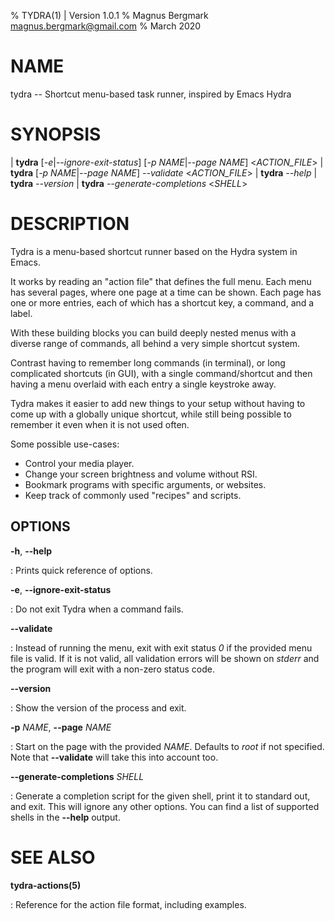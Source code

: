 % TYDRA(1) | Version 1.0.1
% Magnus Bergmark <magnus.bergmark@gmail.com>
% March 2020

# NAME

tydra -- Shortcut menu-based task runner, inspired by Emacs Hydra

# SYNOPSIS

| **tydra** \[*-e*|*\--ignore-exit-status*\] \[*-p NAME*|*\--page NAME*\] <*ACTION_FILE*>
| **tydra** \[*-p NAME*|*\--page NAME*\] *\--validate* <*ACTION_FILE*>
| **tydra** *\--help*
| **tydra** *\--version*
| **tydra** *\--generate-completions* <*SHELL*>

# DESCRIPTION

Tydra is a menu-based shortcut runner based on the Hydra system in Emacs.

It works by reading an "action file" that defines the full menu. Each menu has
several pages, where one page at a time can be shown. Each page has one or more
entries, each of which has a shortcut key, a command, and a label.

With these building blocks you can build deeply nested menus with a diverse
range of commands, all behind a very simple shortcut system.

Contrast having to remember long commands (in terminal), or long complicated
shortcuts (in GUI), with a single command/shortcut and then having a menu
overlaid with each entry a single keystroke away.

Tydra makes it easier to add new things to your setup without having to come up
with a globally unique shortcut, while still being possible to remember it even
when it is not used often.

Some possible use-cases:

  * Control your media player.
  * Change your screen brightness and volume without RSI.
  * Bookmark programs with specific arguments, or websites.
  * Keep track of commonly used "recipes" and scripts.

## OPTIONS

**-h**, **\--help**

: Prints quick reference of options.

**-e**, **\--ignore-exit-status**

: Do not exit Tydra when a command fails.

**\--validate**

: Instead of running the menu, exit with exit status *0* if the provided menu
file is valid. If it is not valid, all validation errors will be shown on
*stderr* and the program will exit with a non-zero status code.

**\--version**

: Show the version of the process and exit.

**-p** *NAME*, **\--page** *NAME*

: Start on the page with the provided *NAME*. Defaults to *root* if not
specified. Note that **\--validate** will take this into account too.

**\--generate-completions** *SHELL*

: Generate a completion script for the given shell, print it to standard out,
and exit. This will ignore any other options. You can find a list of supported
shells in the **\--help** output.


# SEE ALSO

**tydra-actions(5)**

: Reference for the action file format, including examples.
